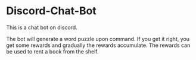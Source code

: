 # Discord-Chat-Bot
This is a chat bot on discord.

The bot will generate a word puzzle upon command. If you get it right, you get some rewards and gradually the rewards accumulate.
The rewards can be used to rent a book from the shelf.
